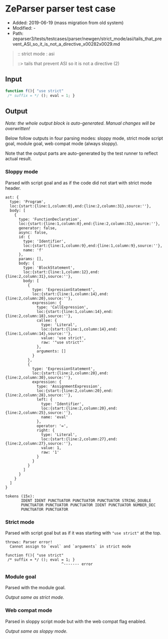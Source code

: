 # ZeParser parser test case

- Added: 2019-06-19 (mass migration from old system)
- Modified: -
- Path: zeparser3/tests/testcases/parser/newgen/strict_mode/asi/tails_that_prevent_ASI_so_it_is_not_a_directive_x00282x0029.md

> :: strict mode : asi
>
> ::> tails that prevent ASI so it is not a directive (2)

## Input

`````js
function f(){ "use strict" 
 /* suffix = */ (); eval = 1; }
`````

## Output

_Note: the whole output block is auto-generated. Manual changes will be overwritten!_

Below follow outputs in four parsing modes: sloppy mode, strict mode script goal, module goal, web compat mode (always sloppy).

Note that the output parts are auto-generated by the test runner to reflect actual result.

### Sloppy mode

Parsed with script goal and as if the code did not start with strict mode header.

`````
ast: {
  type: 'Program',
  loc:{start:{line:1,column:0},end:{line:2,column:31},source:''},
  body: [
    {
      type: 'FunctionDeclaration',
      loc:{start:{line:1,column:0},end:{line:2,column:31},source:''},
      generator: false,
      async: false,
      id: {
        type: 'Identifier',
        loc:{start:{line:1,column:9},end:{line:1,column:9},source:''},
        name: 'f'
      },
      params: [],
      body: {
        type: 'BlockStatement',
        loc:{start:{line:1,column:12},end:{line:2,column:31},source:''},
        body: [
          {
            type: 'ExpressionStatement',
            loc:{start:{line:1,column:14},end:{line:2,column:20},source:''},
            expression: {
              type: 'CallExpression',
              loc:{start:{line:1,column:14},end:{line:2,column:18},source:''},
              callee: {
                type: 'Literal',
                loc:{start:{line:1,column:14},end:{line:1,column:14},source:''},
                value: 'use strict',
                raw: '"use strict"'
              },
              arguments: []
            }
          },
          {
            type: 'ExpressionStatement',
            loc:{start:{line:2,column:20},end:{line:2,column:30},source:''},
            expression: {
              type: 'AssignmentExpression',
              loc:{start:{line:2,column:20},end:{line:2,column:28},source:''},
              left: {
                type: 'Identifier',
                loc:{start:{line:2,column:20},end:{line:2,column:25},source:''},
                name: 'eval'
              },
              operator: '=',
              right: {
                type: 'Literal',
                loc:{start:{line:2,column:27},end:{line:2,column:27},source:''},
                value: 1,
                raw: '1'
              }
            }
          }
        ]
      }
    }
  ]
}

tokens (15x):
       IDENT IDENT PUNCTUATOR PUNCTUATOR PUNCTUATOR STRING_DOUBLE
       PUNCTUATOR PUNCTUATOR PUNCTUATOR IDENT PUNCTUATOR NUMBER_DEC
       PUNCTUATOR PUNCTUATOR
`````

### Strict mode

Parsed with script goal but as if it was starting with `"use strict"` at the top.

`````
throws: Parser error!
  Cannot assign to `eval` and `arguments` in strict mode

function f(){ "use strict"
 /* suffix = */ (); eval = 1; }
                         ^------- error
`````


### Module goal

Parsed with the module goal.

_Output same as strict mode._

### Web compat mode

Parsed in sloppy script mode but with the web compat flag enabled.

_Output same as sloppy mode._
